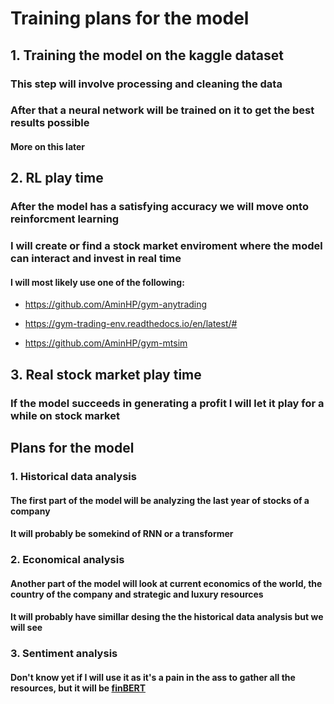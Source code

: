 # Training plans for the model

## 1. Training the model on the kaggle dataset

### This step will involve processing and cleaning the data

### After that a neural network will be trained on it to get the best results possible

#### More on this later

## 2. RL play time

### After the model has a satisfying accuracy we will move onto reinforcment learning

### I will create or find a stock market enviroment where the model can interact and invest in real time

#### I will most likely use one of the following:

- https://github.com/AminHP/gym-anytrading

- https://gym-trading-env.readthedocs.io/en/latest/#

- https://github.com/AminHP/gym-mtsim

## 3. Real stock market play time

### If the model succeeds in generating a profit I will let it play for a while on stock market

## Plans for the model

### 1. Historical data analysis

#### The first part of the model will be analyzing the last year of stocks of a company

#### It will probably be somekind of RNN or a transformer

### 2. Economical analysis

#### Another part of the model will look at current economics of the world, the country of the company and strategic and luxury resources

#### It will probably have simillar desing the the historical data analysis but we will see

### 3. Sentiment analysis

#### Don't know yet if I will use it as it's a pain in the ass to gather all the resources, but it will be [finBERT](https://huggingface.co/ProsusAI/finbert)
